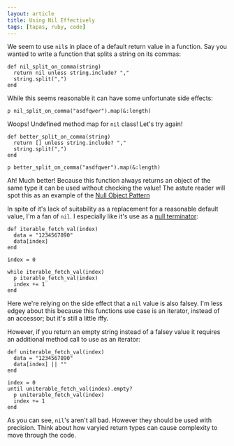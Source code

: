 ```yaml
---
layout: article
title: Using Nil Effectively
tags: [tapas, ruby, code]
---
```


We seem to use `nil`s in place of a default return value in a function. Say you
wanted to write a function that splits a string on its commas:

    def nil_split_on_comma(string)
      return nil unless string.include? ","
      string.split(",")
    end

While this seems reasonable it can have some unfortunate side effects:

    p nil_split_on_comma("asdfqwer").map(&:length)

Woops! Undefined method map for `nil` class! Let's try again!

    def better_split_on_comma(string)
      return [] unless string.include? ","
      string.split(",")
    end

    p better_split_on_comma("asdfqwer").map(&:length)

Ah! Much better! Because this function always returns an object of the same type
it can be used without checking the value! The astute reader will spot this as
an example of the [Null Object Pattern](http://c2.com/cgi/wiki?NullObject)

In spite of it's lack of suitability as a replacement for a reasonable default
value, I'm a fan of `nil`. I especially like it's use as a [null
terminator](http://en.wikipedia.org/wiki/Null_character):


    def iterable_fetch_val(index)
      data = "1234567890"
      data[index]
    end

    index = 0

    while iterable_fetch_val(index)
      p iterable_fetch_val(index)
      index += 1
    end

Here we're relying on the side effect that a `nil` value is also falsey. I'm
less edgey about this because this functions use case is an iterator, instead of
an accessor; but it's still a little iffy.

However, if you return an empty string instead of a falsey value it requires an
additional method call to use as an iterator:

    def uniterable_fetch_val(index)
      data = "1234567890"
      data[index] || ""
    end

    index = 0
    until uniterable_fetch_val(index).empty?
      p uniterable_fetch_val(index)
      index += 1
    end


As you can see, `nil`'s aren't all bad. However they should be used with
precision. Think about how varyied return types can cause complexity to move
through the code.
